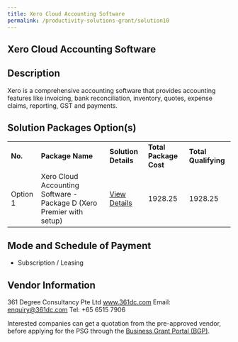 ```yaml
---
title: Xero Cloud Accounting Software 
permalink: /productivity-solutions-grant/solution10
---
```


## Xero Cloud Accounting Software

## Description

Xero is a comprehensive accounting software that provides accounting features like invoicing, bank reconciliation, inventory, quotes, expense claims, reporting, GST and payments.

## Solution Packages Option(s)

<table>
<tr>
<td><b>No.</b></td>
<td><b>Package Name</b></td>
<td><b>Solution Details</b></td>
<td><b>Total Package Cost</b></td>
<td><b>Total Qualifying</b></td>
</tr>
<tr>
<td>Option 1</td>
<td>Xero Cloud Accounting Software - Package D (Xero Premier with setup)</td>
<td><a href='https://www.gobusiness.gov.sg/images/psg/361_Degree_Annex_3_wef_23_April_2020_Part_4.pdf'>View Details</a></td>
<td>1928.25</td>
<td>1928.25</td>
</tr>
</table>

## Mode and Schedule of Payment

 - Subscription / Leasing

## Vendor Information

 361 Degree Consultancy Pte Ltd
www.361dc.com
Email: enquiry@361dc.com
Tel: +65 6515 7906

Interested companies can get a quotation from the pre-approved vendor, before applying for the PSG through the <a href='https://www.businessgrants.gov.sg/'>Business Grant Portal (BGP)</a>.
